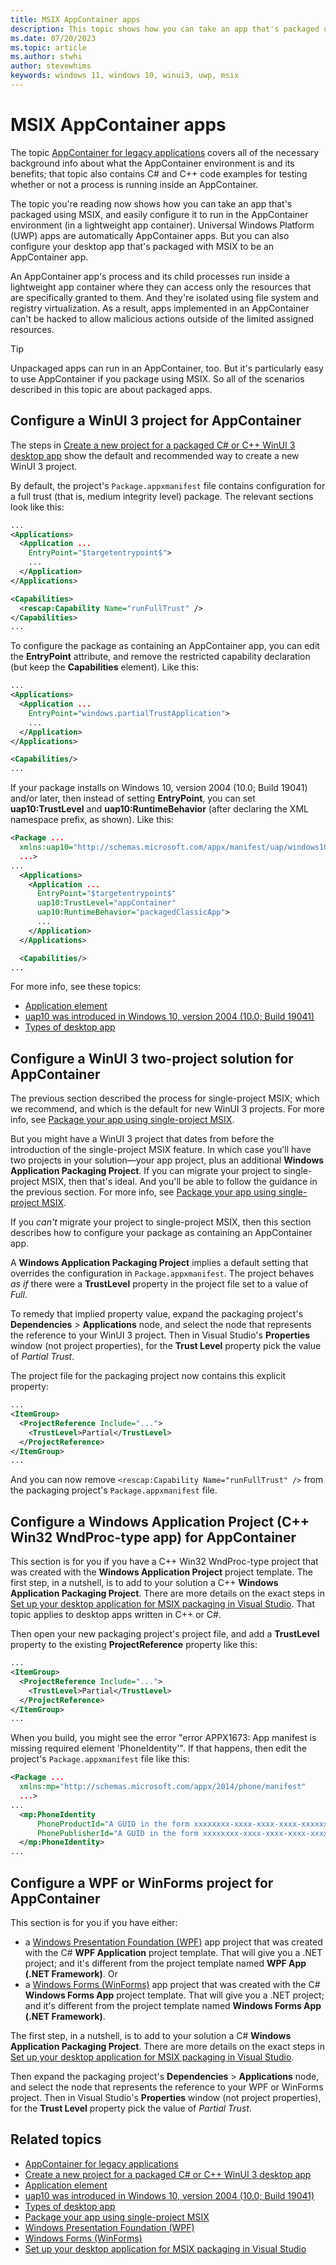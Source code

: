 ```yaml
---
title: MSIX AppContainer apps
description: This topic shows how you can take an app that's packaged using MSIX, and easily configure it to run in the AppContainer environment (in a lightweight app container).
ms.date: 07/20/2023
ms.topic: article
ms.author: stwhi
author: stevewhims
keywords: windows 11, windows 10, winui3, uwp, msix
--- 
```


# MSIX AppContainer apps

The topic [AppContainer for legacy applications](/windows/win32/secauthz/appcontainer-for-legacy-applications-) covers all of the necessary background info about what the AppContainer environment is and its benefits; that topic also contains C# and C++ code examples for testing whether or not a process is running inside an AppContainer.

The topic you're reading now shows how you can take an app that's packaged using MSIX, and easily configure it to run in the AppContainer environment (in a lightweight app container). Universal Windows Platform (UWP) apps are automatically AppContainer apps. But you can also configure your desktop app that's packaged with MSIX to be an AppContainer app.

An AppContainer app's process and its child processes run inside a lightweight app container where they can access only the resources that are specifically granted to them. And they're isolated using file system and registry virtualization. As a result, apps implemented in an AppContainer can't be hacked to allow malicious actions outside of the limited assigned resources.

> [!TIP]
> Unpackaged apps can run in an AppContainer, too. But it's particularly easy to use AppContainer if you package using MSIX. So all of the scenarios described in this topic are about packaged apps.

## Configure a WinUI 3 project for AppContainer

The steps in [Create a new project for a packaged C# or C++ WinUI 3 desktop app](/windows/apps/winui/winui3/create-your-first-winui3-app#packaged-create-a-new-project-for-a-packaged-c-or-c-winui-3-desktop-app) show the default and recommended way to create a new WinUI 3 project.

By default, the project's `Package.appxmanifest` file contains configuration for a full trust (that is, medium integrity level) package. The relevant sections look like this:

```xml
...
<Applications>
  <Application ...
    EntryPoint="$targetentrypoint$">
    ...
  </Application>
</Applications>

<Capabilities>
  <rescap:Capability Name="runFullTrust" />
</Capabilities>
...
```

To configure the package as containing an AppContainer app, you can edit the **EntryPoint** attribute, and remove the restricted capability declaration (but keep the **Capabilities** element). Like this:

```xml
...
<Applications>
  <Application ...
    EntryPoint="windows.partialTrustApplication">
    ...
  </Application>
</Applications>

<Capabilities/>
...
```

If your package installs on Windows 10, version 2004 (10.0; Build 19041) and/or later, then instead of setting **EntryPoint**, you can set **uap10:TrustLevel** and **uap10:RuntimeBehavior** (after declaring the XML namespace prefix, as shown). Like this:

```xml
<Package ...
  xmlns:uap10="http://schemas.microsoft.com/appx/manifest/uap/windows10/10"
  ...>
...
  <Applications>
    <Application ...
      EntryPoint="$targetentrypoint$"
      uap10:TrustLevel="appContainer"
      uap10:RuntimeBehavior="packagedClassicApp">
      ...
    </Application>
  </Applications>

  <Capabilities/>
...
```

For more info, see these topics:

* [Application element](/uwp/schemas/appxpackage/uapmanifestschema/element-application)
* [uap10 was introduced in Windows 10, version 2004 (10.0; Build 19041)](/uwp/schemas/appxpackage/uapmanifestschema/element-application#uap10-was-introduced-in-windows-10-version-2004-100-build-19041)
* [Types of desktop app](/windows/msix/desktop/desktop-to-uwp-behind-the-scenes#types-of-desktop-app)

## Configure a WinUI 3 two-project solution for AppContainer

The previous section described the process for single-project MSIX; which we recommend, and which is the default for new WinUI 3 projects. For more info, see [Package your app using single-project MSIX](/windows/apps/windows-app-sdk/single-project-msix).

But you might have a WinUI 3 project that dates from before the introduction of the single-project MSIX feature. In which case you'll have two projects in your solution&mdash;your app project, plus an additional **Windows Application Packaging Project**. If you can migrate your project to single-project MSIX, then that's ideal. And you'll be able to follow the guidance in the previous section. For more info, see [Package your app using single-project MSIX](/windows/apps/windows-app-sdk/single-project-msix).

If you *can't* migrate your project to single-project MSIX, then this section describes how to configure your package as containing an AppContainer app.

A **Windows Application Packaging Project** implies a default setting that overrides the configuration in `Package.appxmanifest`. The project behaves *as if* there were a **TrustLevel** property in the project file set to a value of *Full*.

To remedy that implied property value, expand the packaging project's **Dependencies** > **Applications** node, and select the node that represents the reference to your WinUI 3 project. Then in Visual Studio's **Properties** window (not project properties), for the **Trust Level** property pick the value of *Partial Trust*.

The project file for the packaging project now contains this explicit property:

```xml
...
<ItemGroup>
  <ProjectReference Include="...">
    <TrustLevel>Partial</TrustLevel>
  </ProjectReference>
</ItemGroup>
...
```

And you can now remove `<rescap:Capability Name="runFullTrust" />` from the packaging project's `Package.appxmanifest` file.

## Configure a Windows Application Project (C++ Win32 WndProc-type app) for AppContainer

This section is for you if you have a C++ Win32 WndProc-type project that was created with the **Windows Application Project** project template. The first step, in a nutshell, is to add to your solution a C++ **Windows Application Packaging Project**. There are more details on the exact steps in [Set up your desktop application for MSIX packaging in Visual Studio](/windows/msix/desktop/desktop-to-uwp-packaging-dot-net). That topic applies to desktop apps written in C++ or C#.

Then open your new packaging project's project file, and add a **TrustLevel** property to the existing **ProjectReference** property like this:

```xml
...
<ItemGroup>
  <ProjectReference Include="...">
    <TrustLevel>Partial</TrustLevel>
  </ProjectReference>
</ItemGroup>
...
```

When you build, you might see the error "error APPX1673: App manifest is missing required element 'PhoneIdentity'". If that happens, then edit the project's `Package.appxmanifest` file like this:

```xml
<Package ...
  xmlns:mp="http://schemas.microsoft.com/appx/2014/phone/manifest"
  ...>
...
  <mp:PhoneIdentity
      PhoneProductId="A GUID in the form xxxxxxxx-xxxx-xxxx-xxxx-xxxxxxxxxxxx."
      PhonePublisherId="A GUID in the form xxxxxxxx-xxxx-xxxx-xxxx-xxxxxxxxxxxx.">
  </mp:PhoneIdentity>
...
```

## Configure a WPF or WinForms project for AppContainer

This section is for you if you have either:

* a [Windows Presentation Foundation (WPF)](/dotnet/desktop/wpf/) app project that was created with the C# **WPF Application** project template. That will give you a .NET project; and it's different from the project template named **WPF App (.NET Framework)**. Or
* a [Windows Forms (WinForms)](/dotnet/desktop/winforms/) app project that was created with the C# **Windows Forms App** project template. That will give you a .NET project; and it's different from the project template named **Windows Forms App (.NET Framework)**.

The first step, in a nutshell, is to add to your solution a C# **Windows Application Packaging Project**. There are more details on the exact steps in [Set up your desktop application for MSIX packaging in Visual Studio](/windows/msix/desktop/desktop-to-uwp-packaging-dot-net).

Then expand the packaging project's **Dependencies** > **Applications** node, and select the node that represents the reference to your WPF or WinForms project. Then in Visual Studio's **Properties** window (not project properties), for the **Trust Level** property pick the value of *Partial Trust*.

## Related topics

* [AppContainer for legacy applications](/windows/win32/secauthz/appcontainer-for-legacy-applications-)
* [Create a new project for a packaged C# or C++ WinUI 3 desktop app](/windows/apps/winui/winui3/create-your-first-winui3-app#packaged-create-a-new-project-for-a-packaged-c-or-c-winui-3-desktop-app)
* [Application element](/uwp/schemas/appxpackage/uapmanifestschema/element-application)
* [uap10 was introduced in Windows 10, version 2004 (10.0; Build 19041)](/uwp/schemas/appxpackage/uapmanifestschema/element-application#uap10-was-introduced-in-windows-10-version-2004-100-build-19041)
* [Types of desktop app](/windows/msix/desktop/desktop-to-uwp-behind-the-scenes#types-of-desktop-app)
* [Package your app using single-project MSIX](/windows/apps/windows-app-sdk/single-project-msix)
* [Windows Presentation Foundation (WPF)](/dotnet/desktop/wpf/)
* [Windows Forms (WinForms)](/dotnet/desktop/winforms/)
* [Set up your desktop application for MSIX packaging in Visual Studio](/windows/msix/desktop/desktop-to-uwp-packaging-dot-net)

